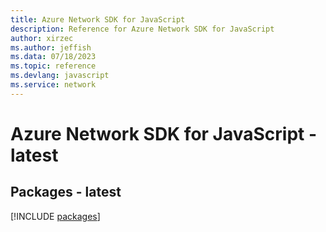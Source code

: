 ```yaml
---
title: Azure Network SDK for JavaScript
description: Reference for Azure Network SDK for JavaScript
author: xirzec
ms.author: jeffish
ms.data: 07/18/2023
ms.topic: reference
ms.devlang: javascript
ms.service: network
---
```

# Azure Network SDK for JavaScript - latest
## Packages - latest
[!INCLUDE [packages](network-index.md)]
